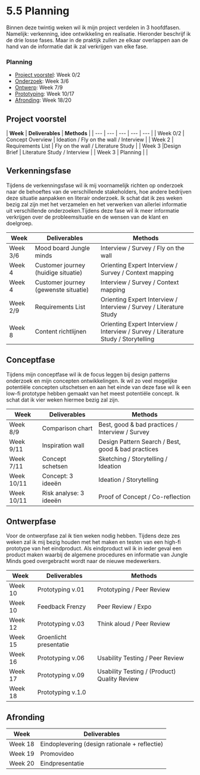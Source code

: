 # 5.5 Planning

Binnen deze twintig weken wil ik mijn project verdelen in 3 hoofdfasen. Namelijk: verkenning, idee ontwikkeling en realisatie. Hieronder beschrijf ik de drie losse fases. Maar in de praktijk zullen ze elkaar overlappen aan de hand van de informatie dat ik zal verkrijgen van elke fase. 

### Planning

* [Project voorstel](planning.md#project-voorstel): Week 0/2
* [Onderzoek](planning.md#onderzoek): Week 3/6
* [Ontwerp](planning.md#ontwerp): Week 7/9
* [Prototyping](planning.md#prototyping): Week 10/17
* [Afronding](planning.md#afronding): Week 18/20



## **Project voorstel**

| **Week** | **Deliverables** | **Methods** |
| --- | --- | --- | --- | --- |
| Week 0/2 | Concept Overview | Ideation / Fly on the wall / Interview |
| ​Week 2 | Requirements List | Fly on the wall / Literature Study |
| ​Week 3 | ​Design Brief​ | Literature Study / Interview |
| ​Week 3 | ​Planning​ | ​ |

## **Verkenningsfase** 

Tijdens de verkenningsfase wil ik mij voornamelijk richten op onderzoek naar de behoeftes van de verschillende stakeholders, hoe andere bedrijven deze situatie aanpakken en literair onderzoek. Ik schat dat ik zes weken bezig zal zijn met het verzamelen en het verwerken van allerlei informatie uit verschillende onderzoeken.Tijdens deze fase wil ik meer informatie verkrijgen over de probleemsituatie en de wensen van de klant en doelgroep.

| **Week** | **Deliverables** | **Methods** |
| --- | --- | --- |
| Week 3/6              | Mood board Jungle minds | Interview / Survey / Fly on the wall |
| Week 4 | Customer journey \(huidige situatie\) | Orienting Expert Interview / Survey / Context mapping |
| Week 4 | Customer journey \(gewenste situatie\) | Interview / Survey / Context mapping |
| Week 2/9 | Requirements List | Orienting Expert Interview / Interview / Survey / Literature Study |
| Week 8 | Content richtlijnen  | Orienting Expert Interview / Interview / Survey / Literature Study / Storytelling |

## **Conceptfase**

Tijdens mijn conceptfase wil ik de focus leggen bij design patterns onderzoek en mijn concepten ontwikkelingen. Ik wil zo veel mogelijke potentiële concepten uitschetsen en aan het einde van deze fase wil ik een low-fi prototype hebben gemaakt van het meest potentiële concept. Ik schat dat ik vier weken hiermee bezig zal zijn. 

| **Week** | **Deliverables** | **Methods** |
| --- | --- | --- |
| Week 8/9 | Comparison chart | Best, good & bad practices / Interview / Survey |
| Week 9/11 | Inspiration wall | Design Pattern Search / Best, good & bad practices |
| Week 7/11 | Concept schetsen  | Sketching / Storytelling / Ideation |
| Week 10/11 | Concept: 3 ideeën | Ideation / Storytelling |
| Week 10/11 | Risk analyse: 3 ideeën | Proof of Concept / Co-reflection |

## **Ontwerpfase**

Voor de ontwerpfase zal ik tien weken nodig hebben. Tijdens deze zes weken zal ik mij bezig houden met het maken en testen van een high-fi prototype van het eindproduct. Als eindproduct wil ik in ieder geval een product maken waarbij de algemene procedures en informatie van Jungle Minds goed overgebracht wordt naar de nieuwe medewerkers. 

| **Week** | **Deliverables** | **Methods** |
| --- | --- | --- |
| Week 10 | Prototyping v.01 | Prototyping / Peer Review |
| Week 10 | Feedback Frenzy  | Peer Review / Expo |
| Week 12 | Prototyping v.03 | Think aloud / Peer Review |
| Week 15 | Groenlicht presentatie |  |
| Week 16 | Prototyping v.06 | Usability Testing / Peer Review |
| Week 17 | Prototyping v.09 | Usability Testing / \(Product\) Quality Review |
| Week 18 | Prototyping v.1.0 |  |

## Afronding

| **Week** | **Deliverables** |
| --- | --- |
| Week 18 | Eindoplevering \(design rationale + reflectie\) |
| Week 19 | Promovideo |
| Week 20 | Eindpresentatie |



